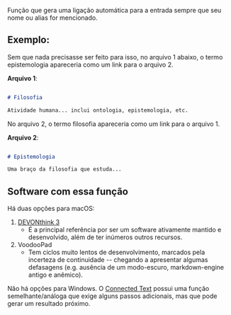

Função que gera uma ligação automática para a entrada sempre que seu nome ou alias for mencionado.

## Exemplo:

Sem que nada precisasse ser feito para isso, no arquivo 1 abaixo, o termo epistemologia apareceria como um link para o arquivo 2.

**Arquivo 1**:

```markdown

# Filosofia

Atividade humana... inclui ontologia, epistemologia, etc.

```
No arquivo 2, o termo filosofia apareceria como um link para o arquivo 1.

**Arquivo 2**:

```markdown

# Epistemologia

Uma braço da filosofia que estuda...

```

## Software com essa função

Há duas opções para macOS:

1. [DEVONthink 3](https://paper.dropbox.com/doc/DEVONthink-3-3MT34xCHuXiUuYl6JP6DT)
    - É a principal referência por ser um software ativamente mantido e desenvolvido, além de ter inúmeros outros recursos.
2. VoodooPad
    - Tem ciclos muito lentos de desenvolvimento, marcados pela incerteza de continuidade -- chegando a apresentar algumas defasagens (e.g. ausência de um modo-escuro, markdown-engine antigo e anêmico).

Não há opções para Windows. O [Connected Text](https://paper.dropbox.com/doc/Connected-Text-h8LcQDqedwKWwKta1CGkK) possui uma função semelhante/análoga que exige alguns passos adicionais, mas que pode gerar um resultado próximo.
